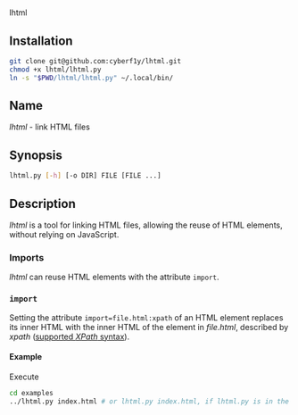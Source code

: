 #
lhtml

## Installation
```sh
git clone git@github.com:cyberf1y/lhtml.git
chmod +x lhtml/lhtml.py
ln -s "$PWD/lhtml/lhtml.py" ~/.local/bin/
```

## Name
*lhtml* - link HTML files

## Synopsis
```sh
lhtml.py [-h] [-o DIR] FILE [FILE ...]
```

## Description
*lhtml* is a tool for linking HTML files, allowing the reuse of HTML elements,
without relying on JavaScript.

### Imports
*lhtml* can reuse HTML elements with the attribute `import`.

### `import`
Setting the attribute `import=file.html:xpath` of an HTML element replaces its
inner HTML with the inner HTML of the element in *file.html*, described by
*xpath* ([supported *XPath* syntax](
https://docs.python.org/3/library/xml.etree.elementtree.html#xpath-support)).

#### Example
Execute
```sh
cd examples
../lhtml.py index.html # or lhtml.py index.html, if lhtml.py is in the PATH
```
